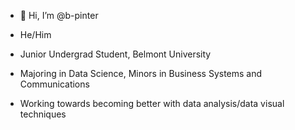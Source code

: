 - 👋 Hi, I’m @b-pinter
- He/Him

- Junior Undergrad Student, Belmont University
- Majoring in Data Science, Minors in Business Systems and Communications
- Working towards becoming better with data analysis/data visual techniques


<!---
b-pinter/b-pinter is a ✨ special ✨ repository because its `README.md` (this file) appears on your GitHub profile.
You can click the Preview link to take a look at your changes.
--->
